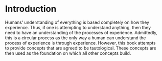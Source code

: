 # Introduction

Humans' understanding of everything is based completely on how they experience. Thus, if one is attempting to understand anything, then they need to have an understanding of the processes of experience. Admittedly, this is a circular process as the only way a human can understand the process of experience is through experience. However, this book attempts to provide concepts that are agreed to be tautological. These concepts are then used as the foundation on which all other concepts build.
